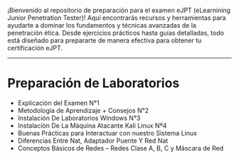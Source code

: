 
¡Bienvenido al repositorio de preparación para el examen eJPT (eLearnining Junior Penetration Tester)! Aquí encontrarás recursos y herramientas para ayudarte a dominar los fundamentos y técnicas avanzadas de la penetración ética. Desde ejercicios prácticos hasta guías detalladas, todo está diseñado para prepararte de manera efectiva para obtener tu certificación eJPT.

---
# Preparación de Laboratorios
- Explicación del Examen N°1
- Metodología de Aprendizaje + Consejos N°2
- Instalación De Laboratorios Windows N°3
- Instalaciòn De La Máquina Atacante Kali Linux Nº4
- Buenas Prácticas para Interactuar con nuestro Sistema Linux
- Diferencias Entre Nat, Adaptador Puente Y Red Nat
- Conceptos Básicos de Redes – Redes Clase A, B, C y Máscara de Red